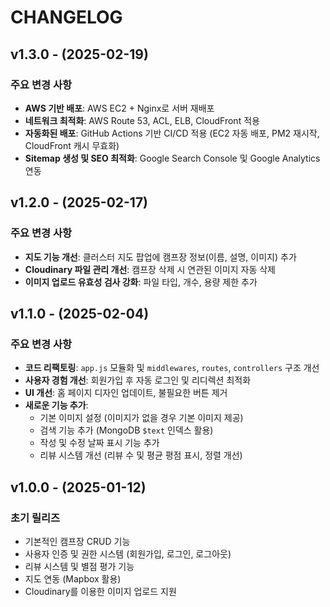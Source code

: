 # CHANGELOG

## v1.3.0 - (2025-02-19)

### 주요 변경 사항

- **AWS 기반 배포**: AWS EC2 + Nginx로 서버 재배포
- **네트워크 최적화**: AWS Route 53, ACL, ELB, CloudFront 적용
- **자동화된 배포**: GitHub Actions 기반 CI/CD 적용 (EC2 자동 배포, PM2 재시작, CloudFront 캐시 무효화)
- **Sitemap 생성 및 SEO 최적화**: Google Search Console 및 Google Analytics 연동

## v1.2.0 - (2025-02-17)

### 주요 변경 사항

- **지도 기능 개선**: 클러스터 지도 팝업에 캠프장 정보(이름, 설명, 이미지) 추가
- **Cloudinary 파일 관리 개선**: 캠프장 삭제 시 연관된 이미지 자동 삭제
- **이미지 업로드 유효성 검사 강화**: 파일 타입, 개수, 용량 제한 추가

## v1.1.0 - (2025-02-04)

### 주요 변경 사항

- **코드 리팩토링**: `app.js` 모듈화 및 `middlewares`, `routes`, `controllers` 구조 개선
- **사용자 경험 개선**: 회원가입 후 자동 로그인 및 리디렉션 최적화
- **UI 개선**: 홈 페이지 디자인 업데이트, 불필요한 버튼 제거
- **새로운 기능 추가**:
  - 기본 이미지 설정 (이미지가 없을 경우 기본 이미지 제공)
  - 검색 기능 추가 (MongoDB `$text` 인덱스 활용)
  - 작성 및 수정 날짜 표시 기능 추가
  - 리뷰 시스템 개선 (리뷰 수 및 평균 평점 표시, 정렬 개선)

## v1.0.0 - (2025-01-12)

### 초기 릴리즈

- 기본적인 캠프장 CRUD 기능
- 사용자 인증 및 권한 시스템 (회원가입, 로그인, 로그아웃)
- 리뷰 시스템 및 별점 평가 기능
- 지도 연동 (Mapbox 활용)
- Cloudinary를 이용한 이미지 업로드 지원
